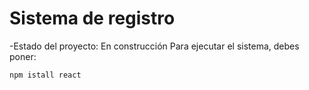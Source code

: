 <h1>Sistema de registro</h1>
-Estado del proyecto: En construcción
Para ejecutar el sistema, debes poner:

````npm istall react````
